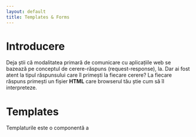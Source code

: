 ```yaml
---
layout: default
title: Templates & Forms
---
```


# Introducere
Deja știi că modalitatea primară de comunicare cu aplicațiile web se bazează pe conceptul de cerere-răspuns (request-response), la. Dar ai fost atent la tipul răspunsului care îl primești la fiecare cerere? La fiecare răspuns primești un fișier **HTML** care browserul tău știe cum să îl interpreteze. 

# Templates

Templaturile este o componentă a 